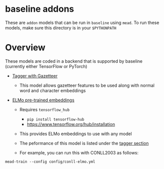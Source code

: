 baseline addons
===============

These are `addon` models that can be run in `baseline` using `mead`.  To run these models, make sure this directory is in your `$PYTHONPATH`

# Overview

These models are coded in a backend that is supported by baseline (currently either TensorFlow or PyTorch)


- [Tagger with Gazetteer](tagger_gazetteer.py)
  - This model allows gazetteer features to be used along with normal word and character embeddings

- [ELMo pre-trained embeddings](embed_elmo.py)
   - Requires `tensorflow_hub`
     - `pip install tensorflow-hub`
     - https://www.tensorflow.org/hub/installation

  - This provides ELMo embeddings to use with any model
  - The peformance of this model is listed under the [tagger section](../docs/tagger.md)

  - For example, you can run this with CONLL2003 as follows:

```
mead-train --config config/conll-elmo.yml
```


